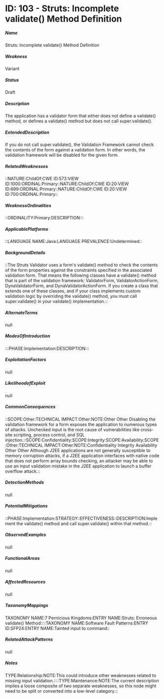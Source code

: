 # ID: 103 - Struts: Incomplete validate() Method Definition
<h5>Name</h5>Struts: Incomplete validate() Method Definition
<h5>Weakness</h5>Variant
<h5>Status</h5>Draft
<h5>Description</h5>The application has a validator form that either does not define a validate() method, or defines a validate() method but does not call super.validate().
<h5>ExtendedDescription</h5>If you do not call super.validate(), the Validation Framework cannot check the contents of the form against a validation form. In other words, the validation framework will be disabled for the given form.
<h5>RelatedWeaknesses</h5>::NATURE:ChildOf:CWE ID:573:VIEW ID:1000:ORDINAL:Primary::NATURE:ChildOf:CWE ID:20:VIEW ID:699:ORDINAL:Primary::NATURE:ChildOf:CWE ID:20:VIEW ID:700:ORDINAL:Primary::
<h5>WeaknessOrdinalities</h5>::ORDINALITY:Primary:DESCRIPTION:::
<h5>ApplicablePlatforms</h5>::LANGUAGE NAME:Java:LANGUAGE PREVALENCE:Undetermined::
<h5>BackgroundDetails</h5>::The Struts Validator uses a form's validate() method to check the contents of the form properties against the constraints specified in the associated validation form. That means the following classes have a validate() method that is part of the validation framework: ValidatorForm, ValidatorActionForm, DynaValidatorForm, and DynaValidatorActionForm. If you create a class that extends one of these classes, and if your class implements custom validation logic by overriding the validate() method, you must call super.validate() in your validate() implementation.::
<h5>AlternateTerms</h5>null
<h5>ModesOfIntroduction</h5>:::PHASE:Implementation:DESCRIPTION:::
<h5>ExploitationFactors</h5>null
<h5>LikelihoodofExploit</h5>null
<h5>CommonConsequences</h5>::SCOPE:Other:TECHNICAL IMPACT:Other:NOTE:Other Other Disabling the validation framework for a form exposes the application to numerous types of attacks. Unchecked input is the root cause of vulnerabilities like cross-site scripting, process control, and SQL injection.::SCOPE:Confidentiality:SCOPE:Integrity:SCOPE:Availability:SCOPE:Other:TECHNICAL IMPACT:Other:NOTE:Confidentiality Integrity Availability Other Other Although J2EE applications are not generally susceptible to memory corruption attacks, if a J2EE application interfaces with native code that does not perform array bounds checking, an attacker may be able to use an input validation mistake in the J2EE application to launch a buffer overflow attack.::
<h5>DetectionMethods</h5>null
<h5>PotentialMitigations</h5>::PHASE:Implementation:STRATEGY::EFFECTIVENESS::DESCRIPTION:Implement the validate() method and call super.validate() within that method.::
<h5>ObservedExamples</h5>null
<h5>FunctionalAreas</h5>null
<h5>AffectedResources</h5>null
<h5>TaxonomyMappings</h5>TAXONOMY NAME:7 Pernicious Kingdoms:ENTRY NAME:Struts: Erroneous validate() Method::::TAXONOMY NAME:Software Fault Patterns:ENTRY ID:SFP24:ENTRY NAME:Tainted input to command::
<h5>RelatedAttackPatterns</h5>null
<h5>Notes</h5>TYPE:Relationship:NOTE:This could introduce other weaknesses related to missing input validation.::::TYPE:Maintenance:NOTE:The current description implies a loose composite of two separate weaknesses, so this node might need to be split or converted into a low-level category.::

